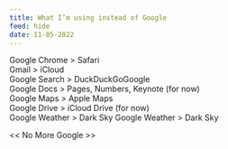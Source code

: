 ```yaml
---
title: What I’m using instead of Google
feed: hide
date: 11-05-2022
---
```


Google Chrome > Safari\
Gmail > iCloud\
Google Search > DuckDuckGoGoogle \
Google Docs > Pages, Numbers, Keynote (for now)\
Google Maps > Apple Maps\
Google Drive  > iCloud Drive (for now)\
Google Weather > Dark Sky
Google Weather > Dark Sky

<< No More Google >>